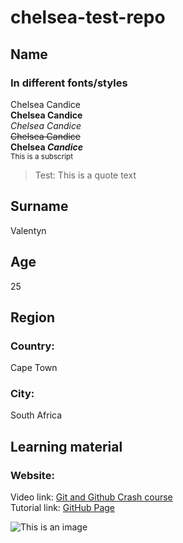 # chelsea-test-repo
## Name
### In different fonts/styles
Chelsea Candice <br>
**Chelsea Candice** <br>
_Chelsea Candice_ <br>
~~Chelsea Candice~~ <br>
**Chelsea _Candice_** <br>
<sub>This is a subscript</sub> <br>
> Test: This is a quote text <br>

## Surname
Valentyn

## Age
25

## Region
### Country:
Cape Town
### City:
South Africa

## Learning material
### Website:
Video link: [Git and Github Crash course](https://www.youtube.com/watch?v=RGOj5yH7evk) <br>
Tutorial link: [GitHub Page](https://docs.github.com/en/get-started/writing-on-github/getting-started-with-writing-and-formatting-on-github/basic-writing-and-formatting-syntax#headings)

![This is an image](https://greymatter.com/wp-content/uploads/2021/12/Git-Logo-2Color.png)


